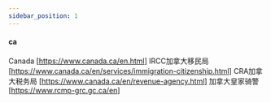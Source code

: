 ```yaml
---
sidebar_position: 1
---
```

#### ca  

Canada [https://www.canada.ca/en.html]
IRCC加拿大移民局 [https://www.canada.ca/en/services/immigration-citizenship.html]
CRA加拿大税务局 [https://www.canada.ca/en/revenue-agency.html]
加拿大皇家骑警 [https://www.rcmp-grc.gc.ca/en]

